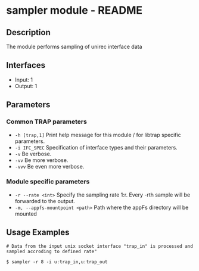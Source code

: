 # sampler module - README

## Description
The module performs sampling of unirec interface data

## Interfaces
- Input: 1
- Output: 1

## Parameters
### Common TRAP parameters
- `-h [trap,1]`      Print help message for this module / for libtrap specific parameters.
- `-i IFC_SPEC`      Specification of interface types and their parameters.
- `-v`               Be verbose.
- `-vv`              Be more verbose.
- `-vvv`             Be even more verbose.

### Module specific parameters
- `-r --rate <int>`  Specify the sampling rate 1:r. Every -rth sample will be forwarded to the output.
- `-m, --appfs-mountpoint <path>` Path where the appFs directory will be mounted


## Usage Examples
```
# Data from the input unix socket interface "trap_in" is processed and sampled accroding to defined rate"

$ sampler -r 8 -i u:trap_in,u:trap_out
```
